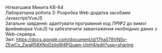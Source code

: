 Нігматшаєв Микита КВ-84<br>
Лабораторна робота 3: Розробка Web-додатка засобами Javascript/VueJS<br> 
Загальне завдання: адаптувати програмний код ЛР№2 до вимог фреймворка VueJS та забезпечити завантаження необхідних даних з Web-сервера.<br>
Звіт: https://docs.google.com/document/d/17ha578VNSy-ZEwCx_ZwaR58XNoDzilgW4PQuam-UpH4/edit?usp=sharing